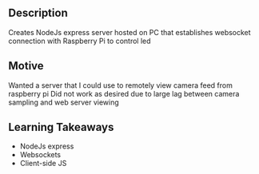 ## Description
Creates NodeJs express server hosted on PC that establishes websocket connection with Raspberry Pi to control led
## Motive
Wanted a server that I could use to remotely view camera feed from raspberry pi
Did not work as desired due to large lag between camera sampling and web server viewing 
## Learning Takeaways
- NodeJs express
- Websockets
- Client-side JS
